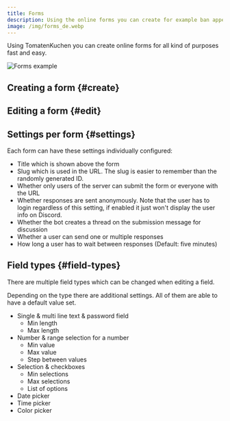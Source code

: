 ```yaml
---
title: Forms
description: Using the online forms you can create for example ban appeals or staff applications.
image: /img/forms_de.webp
---
```


Using TomatenKuchen you can create online forms for all kind of purposes fast and easy.

![Forms example](/img/forms_de.webp)

## Creating a form {#create}

<Command name="form add" slash="slug:URL slug title:Form title" message="<URL slug> <Form title>"></Command>

## Editing a form {#edit}

<Command name="form edit" slash="id:ID or URL slug" message="<ID or URL slug>"></Command>

## Settings per form {#settings}

Each form can have these settings individually configured:
- Title which is shown above the form
- Slug which is used in the URL. The slug is easier to remember than the randomly generated ID.
- Whether only users of the server can submit the form or everyone with the URL
- Whether responses are sent anonymously. Note that the user has to login regardless of this setting, if enabled it just won't display the user info on Discord.
- Whether the bot creates a thread on the submission message for discussion
- Whether a user can send one or multiple responses
- How long a user has to wait between responses (Default: five minutes)

## Field types {#field-types}

There are multiple field types which can be changed when editing a field.

Depending on the type there are additional settings.
All of them are able to have a default value set.

- Single & multi line text & password field
	- Min length
	- Max length
- Number & range selection for a number
	- Min value
	- Max value
	- Step between values
- Selection & checkboxes
	- Min selections
	- Max selections
	- List of options
- Date picker
- Time picker
- Color picker
